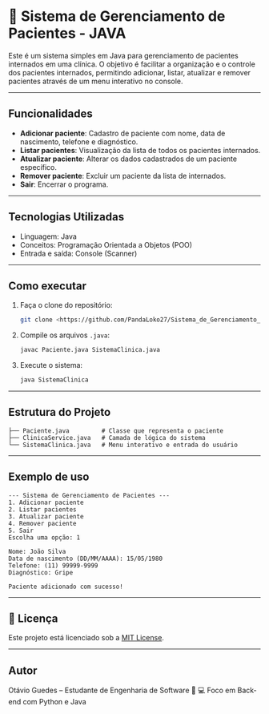 # 🏥 Sistema de Gerenciamento de Pacientes - JAVA

Este é um sistema simples em Java para gerenciamento de pacientes internados em uma clínica. O objetivo é facilitar a organização e o controle dos pacientes internados, permitindo adicionar, listar, atualizar e remover pacientes através de um menu interativo no console.

---

## Funcionalidades

- **Adicionar paciente**: Cadastro de paciente com nome, data de nascimento, telefone e diagnóstico.
- **Listar pacientes**: Visualização da lista de todos os pacientes internados.
- **Atualizar paciente**: Alterar os dados cadastrados de um paciente específico.
- **Remover paciente**: Excluir um paciente da lista de internados.
- **Sair**: Encerrar o programa.

---

## Tecnologias Utilizadas

- Linguagem: Java
- Conceitos: Programação Orientada a Objetos (POO)
- Entrada e saída: Console (Scanner)

---

## Como executar

1. Faça o clone do repositório:
   ```bash
   git clone <https://github.com/PandaLoko27/Sistema_de_Gerenciamento_de_Pacientes---Java>.git
   ```

2. Compile os arquivos `.java`:

   ```bash
   javac Paciente.java SistemaClinica.java
   ```

3. Execute o sistema:

   ```bash
   java SistemaClinica
   ```

---

## Estrutura do Projeto

````📦 sistema-clinica-java
├── Paciente.java         # Classe que representa o paciente
├── ClinicaService.java   # Camada de lógica do sistema
└── SistemaClinica.java   # Menu interativo e entrada do usuário
````

---

## Exemplo de uso

```
--- Sistema de Gerenciamento de Pacientes ---
1. Adicionar paciente
2. Listar pacientes
3. Atualizar paciente
4. Remover paciente
5. Sair
Escolha uma opção: 1

Nome: João Silva
Data de nascimento (DD/MM/AAAA): 15/05/1980
Telefone: (11) 99999-9999
Diagnóstico: Gripe

Paciente adicionado com sucesso!
```

---


## 📝 Licença

Este projeto está licenciado sob a [MIT License](LICENSE).

---

## Autor

Otávio Guedes – Estudante de Engenharia de Software 🧠 💻 Foco em Back-end com Python e Java
